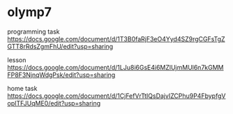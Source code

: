 # olymp7

programming task
https://docs.google.com/document/d/1T3B0faRjF3eO4Yyd4SZ9rgCGFsTgZGTT8rRdsZgmFhU/edit?usp=sharing

lesson
https://docs.google.com/document/d/1LJu8i6GsE4i6MZlUjmMUl6n7kGMMFP8F3NjnqWdgPsk/edit?usp=sharing

home task
https://docs.google.com/document/d/1CjFefVrTtIQsDajvIZCPhu9P4FbypfgVopITFJUqME0/edit?usp=sharing